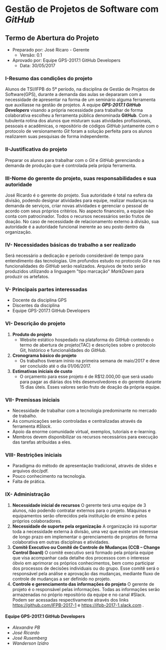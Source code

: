 # Gestão de Projetos de Software com **_GitHub_**
## Termo de Abertura do Projeto
* Preparado por: José Ricaro - Gerente
  * Versão: 0.1
* Aprovado por: Equipe GPS-2017.1 GitHub Developers
  * Data: 30/05/2017

### I-Resumo das condições do projeto
Alunos de TSI/IFPB do 5º período, na disciplina de Gestão de Projetos de Software(GPS), durante a demanda das aulas se depararam com a necessidade de apresentar na forma de um seminário alguma ferramenta que auxiliasse na gestão de projetos. A equipe **_GPS-2017.1 GitHub Developers_** visando a própria necessidade para trabalhar de forma colaborativa escolheu a ferramenta pública denominada **GitHub**.
Com a tubulenta rotina dos alunos que misturam suas atividades profissionais, pessoais e acadêmicas, o repositório de códigos _GitHub_ juntamente com o protocolo de versionamento _Git_ foram a solução perfeita para os alunos realizarem suas pesquisas de forma independente.

### II-Justificativa do projeto
Preparar os alunos para trabalhar com o _Git_ e _GitHub_ gerenciando a demanda de produção que é controlada pela própia ferramenta.

### III-Nome do gerente do projeto, suas responsabilidades e sua autoridade
José Ricardo é o gerente do projeto. Sua autoridade é total na esfera da divisão, podendo designar atividades para equipe, realizar mudanças na demanda de serviços, criar novas atividades e gerenciar o pessoal de acordo com seus próprios critérios.
No aspecto financeiro, a equipe não conta com patrocinador. Todos o recursos necessários serão frutos de doação.
No caso de necessidade de relacionamento externo à divisão, sua autoridade é a autoridade funcional inerente ao seu posto dentro da organização.

### IV- Necessidades básicas do trabalho a ser realizado
Será necessário a dedicação e periodo considerável de tempo para entendimento das tecnologias. Um profundos estudo no protocolo _Git_ e nas funcionalidades do _GitHub_ serão realizados. Arquivos de texto serão produzidos utilizando a linguagem "tipo marcação" _MarkDown_ para produzir os artefatos.

### V- Principais partes interessadas
* Docente da disciplina GPS
* Discentes da disciplina
* Equipe GPS-2017.1 GitHub Developers

### VI- Descrição do projeto
1. **Produto do projeto**
	* Website estático hospedado na plataforma do _GitHub_ contendo o  termo de abertura de projeto(TAC) e descrições sobre o protocolo Git, histórico e funcionalidades do _GitHub_.
1. **Cronograma básico do projeto**
	* Os trabalhos tiveram inínio na primeira semana de maio/2017 e deve ser concluído até o dia 01/06/2017.
1. **Estimativas iniciais de custo**
	* O orçamento para esse projeto é de R$12.000,00 que será usado para pagar as diárias dos três desenvolvedores e do gerente durante 15 dias úteis. Esses valores serão fruto de doação da própria equipe.

### VII- Premissas iniciais
* Necessidade de trabalhar com a tecnologia predominante no mercado de trabalho.
* As comunicações serão controladas e centralizadas através da ferramenta _#Slack_.
* Apoio da enorme comunidade virtual, exemplos, tutoriais e e-learning.
* Membros devem disponibilizar os recursos necessários para execução das tarefas atribuidas a eles.

### VIII- Restrições iniciais
* Paradigma do método de apresentação tradicional, através de slides e arquivos doc/pdf.
* Pouco conhecimento na tecnologia.
* Falta de prática.

### IX- Administração
1. **Necessidade inicial de recursos**
O gerente terá uma equipe de 3 alunos, não podendo contratar externos para o projeto. Máquinas e equipamentos serão oferecidos pela instituição de ensino e pelos próprios colaboradores.
1. **Necessidade de suporte pela organização**
A organização irá suportar toda a necessidade externa à divisão, uma vez que existe um interesse de longo prazo em implementar o gerenciamento de projetos de forma colaborativa em outras disciplinas e atividades.
1. **Comitê Executivo ou Comitê de Controle de Mudanças (CCB – Change Control Board)**
O comitê executivo será formado pela própria equipe que visa acompanhar cada detalhe dos processos com o interesse óbvio em aprimorar os próprios conhecimentos, bem como participar dos processos de decisões individuais ou do grupo. Esse comitê será o responsável pela análise e aprovação das mudanças, mediante fluxo de controle de mudanças a ser definido no projeto.
1. **Controle e gerenciamento das informações do projeto**
O gerente de projeto é o responsável pelas informações. Todas as informações serão armazenadas no próprio repositório da equipe e no canal #Slack. Podem ser acessadas respectivamente através dos links https://github.com/IFPB-2017-1 e https://ifpb-2017-1.slack.com .


#### Equipe GPS-2017.1 GitHub Developers
* _Alexandre PB_
* _José Ricardo_
* _José Rusemberg_
* _Wanderson Izidro_

